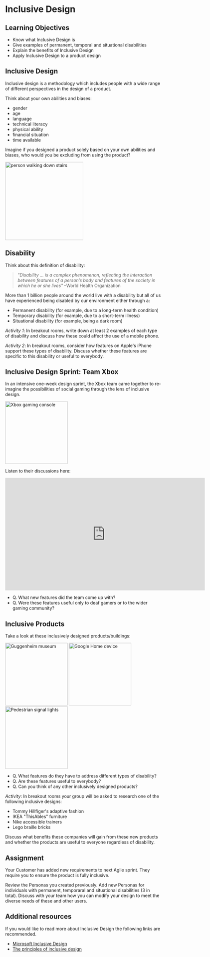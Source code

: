 # Inclusive Design

## Learning Objectives
* Know what Inclusive Design is
* Give examples of permanent, temporal and situational disabilities
* Explain the benefits of Inclusive Design
* Apply Inclusive Design to a product design

## Inclusive Design 
Inclusive design is a methodology which includes people with a wide range of different perspectives in the design of a product.

Think about your own abilities and biases:
* gender
* age
* language
* technical literacy
* physical ability
* financial situation
* time available

Imagine if you designed a product solely based on your own abilities and biases, who would you be excluding from using the product?

<img src="https://user-images.githubusercontent.com/1316724/123550533-dd55f980-d765-11eb-80f2-149f193732fc.jpg" height="250" alt="person walking down stairs" >

## Disability
Think about this definition of disability:

> _"Disability ... is a complex phenomenon, reflecting the interaction between features of a person’s body and features of the society in which he or she lives"_ –World Health Organization

More than 1 billion people around the world live with a disability but all of us have experienced being disabled by our environment either through a:
* Permanent disability (for example, due to a long-term health condition)
* Temporary disability (for example, due to a short-term illness)
* Situational disability (for example, being a dark room)

_Activity 1_: In breakout rooms, write down at least 2 examples of each type of disability and discuss how these could affect the use of a mobile phone. 

_Activity 2_: In breakout rooms, consider how features on Apple's iPhone support these types of disability. Discuss whether these features are specific to this disability or useful to everybody.

## Inclusive Design Sprint: Team Xbox

In an intensive one-week design sprint, the Xbox team came together to re-imagine the possibilities of social gaming through the lens of inclusive design. 

<img src="https://user-images.githubusercontent.com/1316724/123550677-9ae0ec80-d766-11eb-914e-e2770063d268.jpg" width="200" alt="Xbox gaming console">

Listen to their discussions here:

<iframe title="Xbox design sprint" src="https://player.vimeo.com/video/170875038" width="640" height="360" frameborder="0" allowfullscreen></iframe>

  * Q. What new features did the team come up with?
  * Q. Were these features useful only to deaf gamers or to the wider gaming community?

## Inclusive Products
Take a look at these inclusively designed products/buildings:

<img src="https://user-images.githubusercontent.com/1316724/123551677-bc43d780-d76a-11eb-9d87-76f7eae6ff25.jpg" height="200" alt="Guggenheim museum">

<img src="https://user-images.githubusercontent.com/1316724/123551894-af73b380-d76b-11eb-9a79-74d2c746a4af.jpg" height="200" alt="Google Home device">

<img src="https://user-images.githubusercontent.com/1316724/123552080-6a03b600-d76c-11eb-80a4-a218810b2f2a.jpg" height="200" alt="Pedestrian signal lights">

* Q. What features do they have to address different types of disability?
* Q. Are these features useful to everybody?
* Q. Can you think of any other inclusively designed products?

_Activity_: In breakout rooms your group will be asked to research one of the following inclusive designs: 
* Tommy Hillfiger's adaptive fashion
* IKEA "ThisAbles" furniture
* Nike accessible trainers
* Lego braille bricks

Discuss what benefits these companies will gain from these new products and whether the products are useful to everyone regardless of disability.

## Assignment
Your Customer has added new requirements to next Agile sprint. They require you to ensure the product is fully inclusive.

Review the Personas you created previously. Add new Personas for individuals with permanent, temporaral and situational disabilities (3 in total). Discuss with your team how you can modify your design to meet the diverse needs of these and other users.

## Additional resources
If you would like to read more about Inclusive Design the following links are recommended.

* [Microsoft Inclusive Design](https://www.microsoft.com/design/inclusive/)
* [The principles of inclusive design](https://99designs.co.uk/blog/tips/inclusive-design/)
